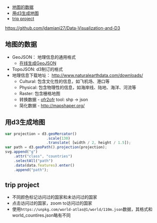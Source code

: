 - [地图的数据](#地图的数据)
- [用d3生成地图](#用d3生成地图)
- [trip project](#trip-project)



https://github.com/jdamiani27/Data-Visualization-and-D3

## 地图的数据

- GeoJSON： 地理信息的通用格式
  - [在线生成GeoJSON](http://geojson.io)
- TopoJSON: d3制订的格式
- 地理信息下载地址： http://www.naturalearthdata.com/downloads/
  - Cultural: 包含文化性的信息，如飞机场、港口等
  - Physical: 包含物理性的信息，如海岸线、陆地、海洋、河流等
  - Raster:   包含栅格地图
  - 转换数据 - [ofr2ofr](http://www.ogr2gui.ca/) tool: shp -> json
  - 简化数据 - http://mapshaper.org/

## 用d3生成地图

```javascript
var projection = d3.geoMercator()
                   .scale(130)
                   .translate( [width / 2, height / 1.5]);
var path = d3.geoPath().projection(projection);
svg.append("g")
    .attr("class", "countries")
    .selectAll("path")
    .data(data.features).enter()
    .append("path");
```

## trip project

- 不同颜色标记访问过的国家和未访问过的国家
- 点击访问过的国家，zoom to访问过的国家
- 使用`https://unpkg.com/world-atlas@1/world/110m.json`数据，其格式和world_countires.json略有不同
